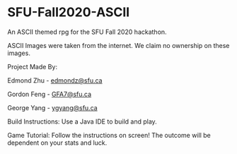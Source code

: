 # SFU-Fall2020-ASCII
An ASCII themed rpg for the SFU Fall 2020 hackathon.

ASCII Images were taken from the internet. We claim no ownership on these images.

Project Made By:

Edmond Zhu - edmondz@sfu.ca

Gordon Feng - GFA7@sfu.ca

George Yang - ygyang@sfu.ca

Build Instructions:
Use a Java IDE to build and play.

Game Tutorial:
  Follow the instructions on screen!
  The outcome will be dependent on your stats and luck.
  
